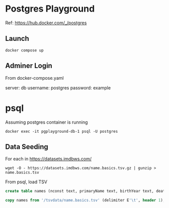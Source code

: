 Postgres Playground
===================

Ref: https://hub.docker.com/_/postgres

## Launch

```shell
docker compose up
```

## Adminer Login

From docker-compose.yaml

server: db
username: postgres
password: example

# psql

Assuming postgres container is running

```shell
docker exec -it pgplayground-db-1 psql -U postgres
```

## Data Seeding

For each in https://datasets.imdbws.com/

```shell
wget -O - https://datasets.imdbws.com/name.basics.tsv.gz | gunzip > name.basics.tsv
```

From psql, load TSV

```sql
create table names (nconst text, primaryName text, birthYear text, deathYear text, primaryProfession text[], knownForTitles text[]);

copy names from '/tsvdata/name.basics.tsv' (delimiter E'\t', header 1);
```

